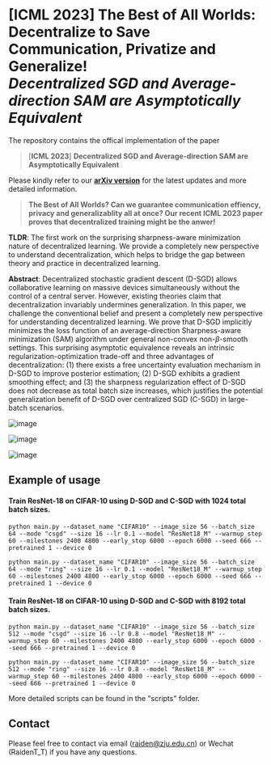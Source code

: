 # [ICML 2023] The Best of All Worlds: Decentralize to Save Communication, Privatize and Generalize!<br> _Decentralized SGD and Average-direction SAM are Asymptotically Equivalent_

The repository contains the offical implementation of the paper

> [**ICML 2023**] **Decentralized SGD and Average-direction SAM are Asymptotically Equivalent**

Please kindly refer to our [**arXiv version**]([url](https://arxiv.org/abs/2306.02913)) for the latest updates and more detailed information.

> **The Best of All Worlds?
Can we guarantee communication effiency, privacy and generalizablity all at once?
Our recent ICML 2023 paper proves that **decentralized training** might be the anwer!**

**TLDR**: The first work on the surprising sharpness-aware minimization nature of decentralized learning. We provide a completely new perspective to understand decentralization, which helps to bridge the gap between theory and practice in decentralized learning.

**Abstract**: Decentralized stochastic gradient descent (D-SGD) allows collaborative learning on massive devices simultaneously without the control of a central server. However, existing theories claim that decentralization invariably undermines generalization. In this paper, we challenge the conventional belief and present a completely new perspective for understanding decentralized learning. We prove that D-SGD implicitly minimizes the loss function of an average-direction Sharpness-aware minimization (SAM) algorithm under general non-convex non-$\beta$-smooth settings. This surprising asymptotic equivalence reveals an intrinsic regularization-optimization trade-off and three advantages of decentralization: (1) there exists a free uncertainty evaluation mechanism in D-SGD to improve posterior estimation; (2) D-SGD exhibits a gradient smoothing effect;  and (3) the sharpness regularization effect of D-SGD does not decrease as total batch size increases, which justifies the potential generalization benefit of D-SGD over centralized SGD (C-SGD) in large-batch scenarios. 

![image](https://github.com/Raiden-Zhu/ICML-2023-DSGD-and-SAM/blob/main/files/An%20illustration%20of%20centralized%20SGD%20and%20decentralized%20SGD.png)

![image](https://github.com/Raiden-Zhu/ICML-2023-DSGD-and-SAM/blob/main/files/The%20validation%20accuracy%20comparison%20of%20C-SGD%20and%20D-SGD%20(ring%20topology)%20on%20CIFAR-10.png)

![image](https://github.com/Raiden-Zhu/ICML-2023-DSGD-and-SAM/blob/main/files/Minima%203D%20visualization%20of%20ResNet-18%20trained%20on%20CIFAR-10%20using%20C-SGD%20and%20D-SGD%20(ring%20topology).png)

## Example of usage

#### Train ResNet-18 on CIFAR-10 using D-SGD and C-SGD with 1024 total batch sizes.

```
python main.py --dataset_name "CIFAR10" --image_size 56 --batch_size 64 --mode "csgd" --size 16 --lr 0.1 --model "ResNet18_M" --warmup_step 60 --milestones 2400 4800 --early_stop 6000 --epoch 6000 --seed 666 --pretrained 1 --device 0

python main.py --dataset_name "CIFAR10" --image_size 56 --batch_size 64 --mode "ring" --size 16 --lr 0.1 --model "ResNet18_M" --warmup_step 60 --milestones 2400 4800 --early_stop 6000 --epoch 6000 --seed 666 --pretrained 1 --device 0
```

#### Train ResNet-18 on CIFAR-10 using D-SGD and C-SGD with 8192 total batch sizes.

```
python main.py --dataset_name "CIFAR10" --image_size 56 --batch_size 512 --mode "csgd" --size 16 --lr 0.8 --model "ResNet18_M" --warmup_step 60 --milestones 2400 4800 --early_stop 6000 --epoch 6000 --seed 666 --pretrained 1 --device 0

python main.py --dataset_name "CIFAR10" --image_size 56 --batch_size 512 --mode "ring" --size 16 --lr 0.8 --model "ResNet18_M" --warmup_step 60 --milestones 2400 4800 --early_stop 6000 --epoch 6000 --seed 666 --pretrained 1 --device 0
```

More detailed scripts can be found in the "scripts" folder.

## Contact

Please feel free to contact via email (<raiden@zju.edu.cn>) or Wechat (RaidenT_T) if you have any questions.
